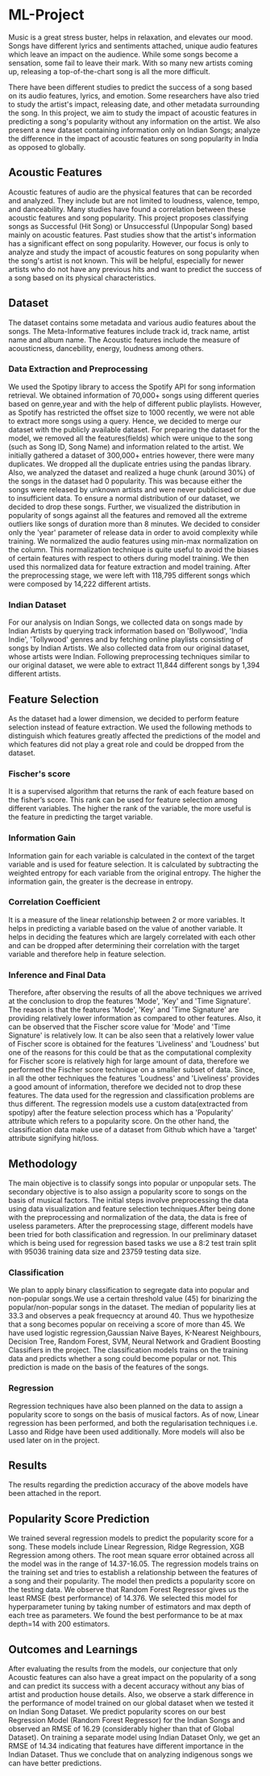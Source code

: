 # ML-Project
Music is a great stress buster, helps in relaxation, and elevates our mood. Songs have different lyrics and sentiments attached, unique audio features which leave an impact on the audience. While some songs become a sensation, some fail to leave their mark. With so many new artists coming up, releasing a top-of-the-chart song is all the more difficult.

There have been different studies to predict the success of a song based on its audio features, lyrics, and emotion. Some researchers have also tried to study the artist's impact, releasing date, and other metadata surrounding the song. In this project, we aim to study the impact of acoustic features in predicting a song's popularity without any information on the artist. We also present a new dataset containing information only on Indian Songs; analyze the difference in the impact of acoustic features on song popularity in India as opposed to globally.

## Acoustic Features
Acoustic features of audio are the physical features that can be recorded and analyzed. They include but are not limited to loudness, valence, tempo, and danceability. Many studies have found a correlation between these acoustic features and song popularity.  This project proposes classifying songs as Successful (Hit Song) or Unsuccessful (Unpopular Song) based mainly on acoustic features. Past studies show that the artist's information has a significant effect on song popularity. However, our focus is only to analyze and study the impact of acoustic features on song popularity when the song's artist is not known. This will be helpful, especially for newer artists who do not have any previous hits and want to predict the success of a song based on its physical characteristics.

## Dataset
The dataset contains some metadata and various audio features about the songs. The Meta-Informative features include track id, track name, artist name and album name. The Acoustic features include the measure of acousticness, dancebility, energy, loudness among others.

### Data Extraction and Preprocessing
We used the Spotipy library to access the Spotify API for song information retrieval. We obtained information of 70,000+ songs using different queries based on genre,year and with the help of different public playlists. However, as Spotify has restricted the offset size to 1000 recently, we were not able to extract more songs using a query. Hence, we decided to merge our dataset with the publicly available dataset. For preparing the dataset for the model, we removed all the features(fields) which were unique to the song (such as Song ID, Song Name) and information related to the artist. We initially gathered a dataset of 300,000+ entries however, there were many duplicates. We dropped all the duplicate entries using the pandas library. Also, we analyzed the dataset and realized a huge chunk (around 30\%) of the songs in the dataset had 0 popularity. This was because either the songs were released by unknown artists and were never publicised or due to insufficient data. To ensure a normal distribution of our dataset, we decided to drop these songs. Further, we visualized the distribution in popularity of songs against all the features and removed all the extreme outliers like songs of duration more than 8 minutes. We decided to consider only the 'year' parameter of release data in order to avoid complexity while training. We normalized the audio features using min-max normalization on the column. This normalization technique is quite useful to avoid the biases of certain features with respect to others during model training. We then used this normalized data for feature extraction and model training. After the preprocessing stage, we were left with 118,795 different songs which were composed by 14,222 different artists.

### Indian Dataset
For our analysis on Indian Songs, we collected data on songs made by Indian Artists by querying track information based on 'Bollywood', 'India Indie', 'Tollywood' genres and by fetching online playlists consisting of songs by Indian Artists. We also collected data from our original dataset, whose artists were Indian. Following preprocessing techniques similar to our original dataset, we were able to extract 11,844 different songs by 1,394 different artists.

## Feature Selection
As the dataset had a lower dimension, we decided to perform feature selection instead of feature extraction. We used the following methods to distinguish which features greatly affected the predictions of the model and which features did not play a great role and could be dropped from the dataset.

### Fischer's score
It is a supervised algorithm that returns the rank of each feature based on the fisher’s score. This rank can be used for feature selection among different variables. The higher the rank of the variable, the more useful is the feature in predicting the target variable.

### Information Gain
Information gain for each variable is calculated in the context of the target variable and is used for feature selection. It is calculated by subtracting the weighted entropy for each variable from the original entropy. The higher the information gain, the greater is the decrease in entropy.

### Correlation Coefficient
It is a measure of the linear relationship between 2 or more variables. It helps in predicting a variable based on the value of another variable. It helps in deciding the features which are largely correlated with each other and can be dropped after determining their correlation with the target variable and therefore help in feature selection.

### Inference and Final Data
Therefore, after observing the results of all the above techniques we arrived at the conclusion to drop the features 'Mode', 'Key' and 'Time Signature'. The reason is that the features 'Mode', 'Key' and 'Time Signature' are providing relatively lower information as compared to other features. Also, it can be observed that the Fischer score value for 'Mode' and 'Time Signature' is relatively low. It can be also seen that a relatively lower value of Fischer score is obtained for the features 'Liveliness' and 'Loudness' but one of the reasons for this could be that as the computational complexity for Fischer score is relatively high for large amount of data, therefore we performed the Fischer score technique on a smaller subset of data. Since, in all the other techniques the features 'Loudness' and 'Liveliness' provides a good amount of information, therefore we decided not to drop these features. The data used for the regression and classification problems are thus different. The regression models use a custom data(extracted from spotipy) after the feature selection process which has a 'Popularity' attribute which refers to a popularity score. On the other hand, the classification data make use of a dataset from Github which have a 'target' attribute signifying hit/loss.

## Methodology
The main objective is to classify songs into popular or unpopular sets. The secondary objective is to also assign a popularity score to songs on the basis of musical factors. The initial steps involve preprocessing the data using data visualization and feature selection techniques.After being done with the preprocessing and normalization of the data, the data is free of useless parameters. After the preprocessing stage, different models have been tried for both classification and regression. In our preliminary dataset which is being used for regression based tasks we use a 8:2 test train split with 95036 training data size and 23759 testing data size.

### Classification
We plan to apply binary classification to segregate data into popular and non-popular songs.We use a certain threshold value (45) for binarizing the popular/non-popular songs in the dataset. The median of popularity lies at 33.3 and observes a peak frequecncy at around 40. Thus we hypothesize that a song becomes popular on receiving a score of more than 45.
We have used logistic regression,Gaussian Naive Bayes, K-Nearest Neighbours, Decision Tree, Random Forest, SVM, Neural Network and Gradient Boosting Classifiers in the project. The classification models trains on the training data and predicts whether a song could become popular or not. This prediction is made on the basis of the features of the songs.

### Regression
Regression techniques have also been planned on the data to assign a popularity score to songs on the basis of musical factors. As of now, Linear regression has been performed, and both the regularisation techniques i.e. Lasso and Ridge have been used additionally. More models will also be used later on in the project.

## Results
The results regarding the prediction accuracy of the above models have been attached in the report.

## Popularity Score Prediction
We trained several regression models to predict the popularity score for a song. These models include Linear Regression, Ridge Regression, XGB Regression among others. The root mean square error obtained across all the model was in the range of 14.37-16.05. The regression models trains on the training set and tries to establish a relationship between the features of a song and their popularity. The model then predicts a popularity score on the testing data. We observe that Random Forest Regressor gives us the least RMSE (best performance) of 14.376. We selected this model for hyperparameter tuning by taking number of estimators and max depth of each tree as parameters. We found the best performance to be at max depth=14 with 200 estimators.

## Outcomes and Learnings
After evaluating the results from the models, our conjecture that only Acoustic features can also have a great impact on the popularity of a song and can predict its success with a decent accuracy without any bias of artist and production house details. Also, we observe a stark difference in the performance of model trained on our global dataset when we tested it on Indian Song Dataset. We predict popularity scores on our best Regression Model (Random Forest Regressor) for the Indian Songs and observed an RMSE of 16.29 (considerably higher than that of Global Dataset). On training a separate model using Indian Dataset Only, we get an RMSE of 14.34 indicating that features have different importance in the Indian Dataset. Thus we conclude that on analyzing indigenous songs we can have better predictions.
